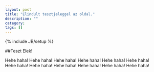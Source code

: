 ```yaml
---
layout: post
title: "Elindult tesztjeleggel az oldal."
description: ""
category: 
tags: []
---
```

{% include JB/setup %}

##Teszt Elek!

Hehe haha!
Hehe haha!
Hehe haha!
Hehe haha!
Hehe haha!
Hehe haha!
Hehe haha!
Hehe haha!
Hehe haha!
Hehe haha!
Hehe haha!
Hehe haha!
